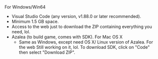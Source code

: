 For Windows/Win64
- Visual Studio Code (any version, v1.88.0 or later recommended).
- Minimum 1.5 GB space.
- Access to the web just to download the ZIP containing everything you need, lol.
- Azalea (to build game, comes with SDK).
   For Mac OS X
  - Same as Windows, except need OS X/ Linux version of Azalea.
    For the web
    Still working on it, lol.
    To download SDK, click on "Code" then select "Download ZIP".
